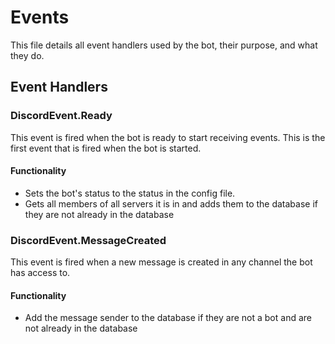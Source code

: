 # Events

This file details all event handlers used by the bot, their purpose, and what they do. 

## Event Handlers

### DiscordEvent.Ready

This event is fired when the bot is ready to start receiving events. This is the first event that is fired when the bot is started.

#### Functionality

- Sets the bot's status to the status in the config file.
- Gets all members of all servers it is in and adds them to the database if they are not already in the database

### DiscordEvent.MessageCreated

This event is fired when a new message is created in any channel the bot has access to. 

#### Functionality 

- Add the message sender to the database if they are not a bot and are not already in the database
